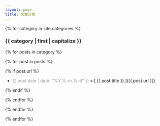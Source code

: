 ```yaml
---
layout: page
title: 文章分类
---
```


<div class="archive">
{% for category in site.categories %}

<div id="{{ category | first }}"> <h3> {{ category | first | capitalize }} </h3> </div>

{% for posts in category %}

{% for post in posts %}

{% if post.url %}

* <span style="color:#9a9a9a">{{ post.date | date: "%Y.%-m.%-d" }}</span> &raquo; [ {{ post.title }} ]({{ post.url }})

{% endif %}

{% endfor %}

{% endfor %}
  
{% endfor %}
</div>